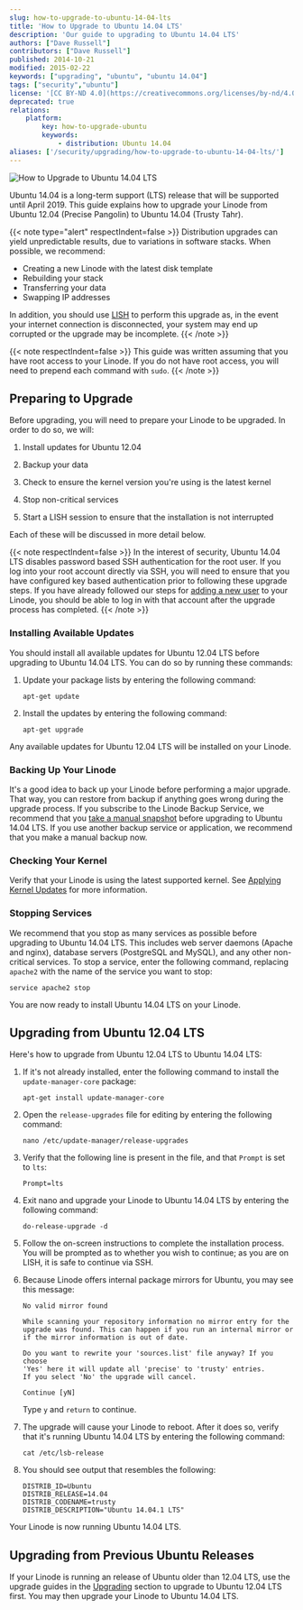 ```yaml
---
slug: how-to-upgrade-to-ubuntu-14-04-lts
title: 'How to Upgrade to Ubuntu 14.04 LTS'
description: 'Our guide to upgrading to Ubuntu 14.04 LTS'
authors: ["Dave Russell"]
contributors: ["Dave Russell"]
published: 2014-10-21
modified: 2015-02-22
keywords: ["upgrading", "ubuntu", "ubuntu 14.04"]
tags: ["security","ubuntu"]
license: '[CC BY-ND 4.0](https://creativecommons.org/licenses/by-nd/4.0)'
deprecated: true
relations:
    platform:
        key: how-to-upgrade-ubuntu
        keywords:
            - distribution: Ubuntu 14.04
aliases: ['/security/upgrading/how-to-upgrade-to-ubuntu-14-04-lts/']
---
```


![How to Upgrade to Ubuntu 14.04 LTS](How_to_Upgrade_to_Ubuntu_1404_LTS_smg.jpg)

Ubuntu 14.04 is a long-term support (LTS) release that will be supported until April 2019. This guide explains how to upgrade your Linode from Ubuntu 12.04 (Precise Pangolin) to Ubuntu 14.04 (Trusty Tahr).

{{< note type="alert" respectIndent=false >}}
Distribution upgrades can yield unpredictable results, due to variations in software stacks. When possible, we recommend:

 - Creating a new Linode with the latest disk template
 - Rebuilding your stack
 - Transferring your data
 - Swapping IP addresses

In addition, you should use [LISH](/docs/products/compute/compute-instances/guides/lish/) to perform this upgrade as, in the event your internet connection is disconnected, your system may end up corrupted or the upgrade may be incomplete.
{{< /note >}}

{{< note respectIndent=false >}}
This guide was written assuming that you have root access to your Linode. If you do not have root access, you will need to prepend each command with `sudo`.
{{< /note >}}

## Preparing to Upgrade

Before upgrading, you will need to prepare your Linode to be upgraded. In order to do so, we will:

1.  Install updates for Ubuntu 12.04

2.  Backup your data

3.  Check to ensure the kernel version you're using is the latest kernel

4.  Stop non-critical services

5.  Start a LISH session to ensure that the installation is not interrupted

Each of these will be discussed in more detail below.

{{< note respectIndent=false >}}
In the interest of security, Ubuntu 14.04 LTS disables password based SSH authentication for the root user.  If you log into your root account directly via SSH, you will need to ensure that you have configured key based authentication prior to following these upgrade steps.  If you have already followed our steps for [adding a new user](/docs/products/compute/compute-instances/guides/set-up-and-secure/#ubuntu) to your Linode, you should be able to log in with that account after the upgrade process has completed.
{{< /note >}}

### Installing Available Updates

You should install all available updates for Ubuntu 12.04 LTS before upgrading to Ubuntu 14.04 LTS. You can do so by running these commands:

1.  Update your package lists by entering the following command:

        apt-get update

2.  Install the updates by entering the following command:

        apt-get upgrade

Any available updates for Ubuntu 12.04 LTS will be installed on your Linode.

### Backing Up Your Linode

It's a good idea to back up your Linode before performing a major upgrade. That way, you can restore from backup if anything goes wrong during the upgrade process. If you subscribe to the Linode Backup Service, we recommend that you [take a manual snapshot](/docs/products/storage/backups/#take-a-manual-snapshot) before upgrading to Ubuntu 14.04 LTS. If you use another backup service or application, we recommend that you make a manual backup now.

### Checking Your Kernel

Verify that your Linode is using the latest supported kernel. See [Applying Kernel Updates](/docs/products/compute/compute-instances/guides/monitor-and-maintain/#applying-kernel-updates) for more information.

### Stopping Services

We recommend that you stop as many services as possible before upgrading to Ubuntu 14.04 LTS. This includes web server daemons (Apache and nginx), database servers (PostgreSQL and MySQL), and any other non-critical services. To stop a service, enter the following command, replacing `apache2` with the name of the service you want to stop:

    service apache2 stop

You are now ready to install Ubuntu 14.04 LTS on your Linode.

## Upgrading from Ubuntu 12.04 LTS

Here's how to upgrade from Ubuntu 12.04 LTS to Ubuntu 14.04 LTS:

1.  If it's not already installed, enter the following command to install the `update-manager-core` package:

        apt-get install update-manager-core

2.  Open the `release-upgrades` file for editing by entering the following command:

        nano /etc/update-manager/release-upgrades

3.  Verify that the following line is present in the file, and that `Prompt` is set to `lts`:

        Prompt=lts

4.  Exit nano and upgrade your Linode to Ubuntu 14.04 LTS by entering the following command:

        do-release-upgrade -d

5.  Follow the on-screen instructions to complete the installation process. You will be prompted as to whether you wish to continue; as you are on LISH, it is safe to continue via SSH.

6.  Because Linode offers internal package mirrors for Ubuntu, you may see this message:

        No valid mirror found

        While scanning your repository information no mirror entry for the
        upgrade was found. This can happen if you run an internal mirror or
        if the mirror information is out of date.

        Do you want to rewrite your 'sources.list' file anyway? If you choose
        'Yes' here it will update all 'precise' to 'trusty' entries.
        If you select 'No' the upgrade will cancel.

        Continue [yN]

    Type `y` and `return` to continue.

7.  The upgrade will cause your Linode to reboot. After it does so, verify that it's running Ubuntu 14.04 LTS by entering the following command:

        cat /etc/lsb-release

8.  You should see output that resembles the following:

        DISTRIB_ID=Ubuntu
        DISTRIB_RELEASE=14.04
        DISTRIB_CODENAME=trusty
        DISTRIB_DESCRIPTION="Ubuntu 14.04.1 LTS"

Your Linode is now running Ubuntu 14.04 LTS.


## Upgrading from Previous Ubuntu Releases

If your Linode is running an release of Ubuntu older than 12.04 LTS, use the upgrade guides in the [Upgrading](/docs/security/upgrading/) section to upgrade to Ubuntu 12.04 LTS first. You may then upgrade your Linode to Ubuntu 14.04 LTS.
